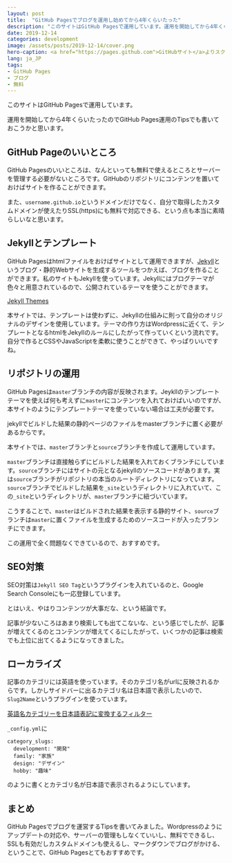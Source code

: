 ```yaml
---
layout: post
title:  "GitHub Pagesでブログを運用し始めてから4年くらいたった"
description: "このサイトはGitHub Pagesで運用しています。運用を開始してから4年くらいたって、今年の目標にしていた100記事目もクリアしたので、GitHub Pages運用のTipsでも書いておこうかと思います。"
date: 2019-12-14
categories: development
image: /assets/posts/2019-12-14/cover.png
hero-caption: <a href="https://pages.github.com">GitHubサイト</a>よりスクリーンショット
lang: ja_JP
tags:
- GitHub Pages
- ブログ
- 無料
---
```


このサイトはGitHub Pagesで運用しています。

運用を開始してから4年くらいたったのでGitHub Pages運用のTipsでも書いておこうかと思います。

## GitHub Pageのいいところ

GitHub Pagesのいいところは、なんといっても無料で使えるところとサーバーを管理する必要がないところです。GitHubのリポジトリにコンテンツを置いておけばサイトを作ることができます。

また、`username.github.io`というドメインだけでなく、自分で取得したカスタムドメインが使えたりSSL(https)にも無料で対応できる、という点も本当に素晴らしいなと思います。


## Jekyllとテンプレート
GitHub Pagesはhtmlファイルをおけばサイトとして運用できますが、[Jekyll](https://jekyllrb-ja.github.io)というブログ・静的Webサイトを生成するツールをつかえば、ブログを作ることができます。私のサイトもJekyllを使っています。Jekyllにはブログテーマが色々と用意されているので、公開されているテーマを使うことができます。

[Jekyll Themes](http://jekyllthemes.org)

本サイトでは、テンプレートは使わずに、Jekyllの仕組みに則って自分のオリジナルのデザインを使用しています。テーマの作り方はWordpressに近くて、テンプレートとなるhtmlをJekyllのルールにしたがって作っていくという流れです。自分で作るとCSSやJavaScriptを柔軟に使うことができて、やっぱりいいですね。

## リポジトリの運用

GitHub Pagesは`master`ブランチの内容が反映されます。Jeykllのテンプレートテーマを使えば何も考えずに`master`にコンテンツを入れておけばいいのですが、本サイトのようにテンプレートテーマを使っていない場合は工夫が必要です。

jekyllでビルドした結果の静的ページのファイルをmasterブランチに置く必要があるからです。

本サイトでは、`master`ブランチと`source`ブランチを作成して運用しています。

`master`ブランチは直接触らずにビルドした結果を入れておくブランチにしています。`source`ブランチにはサイトの元となるjekyllのソースコードがあります。実は`source`ブランチがリポジトリの本当のルートディレクトリになっています。`source`ブランチでビルドした結果を`_site`というディレクトリに入れていて、この`_site`というディレクトリが、`master`ブランチに紐づいています。

こうすることで、`master`はビルドされた結果を表示する静的サイト、`source`ブランチは`master`に置くファイルを生成するためのソースコードが入ったブランチにできます。

この運用で全く問題なくできているので、おすすめです。

## SEO対策

SEO対策は`Jekyll SEO Tag`というプラグインを入れているのと、Google Search Consoleにも一応登録しています。

とはいえ、やはりコンテンツが大事だな、という結論です。

記事が少ないころはあまり検索しても出てこないな、という感じでしたが、記事が増えてくるのとコンテンツが増えてくるにしたがって、いくつかの記事は検索でも上位に出てくるようになってきました。

## ローカライズ

記事のカテゴリには英語を使っています。そのカテゴリ名がurlに反映されるからです。しかしサイドバーに出るカテゴリ名は日本語で表示したいので、`Slug2Name`というプラグインを使っています。

[英語名カテゴリーを日本語表記に変換するフィルター](http://kerotaa.github.io/programming/2013/06/16/jekyll-category-slug-to-name-filter/)

`_config.yml`に

```
category_slugs:
  development: "開発"
  family: "家族"
  design: "デザイン"
  hobby: "趣味"
```

のように書くとカテゴリ名が日本語で表示されるようにしています。

## まとめ

GitHub Pagesでブログを運営するTipsを書いてみました。Wordpressのようにアップデートの対応や、サーバーの管理もしなくていいし、無料でできるし、SSLも有効だしカスタムドメインも使えるし、マークダウンでブログがかける、ということで、GitHub Pagesとてもおすすめです。